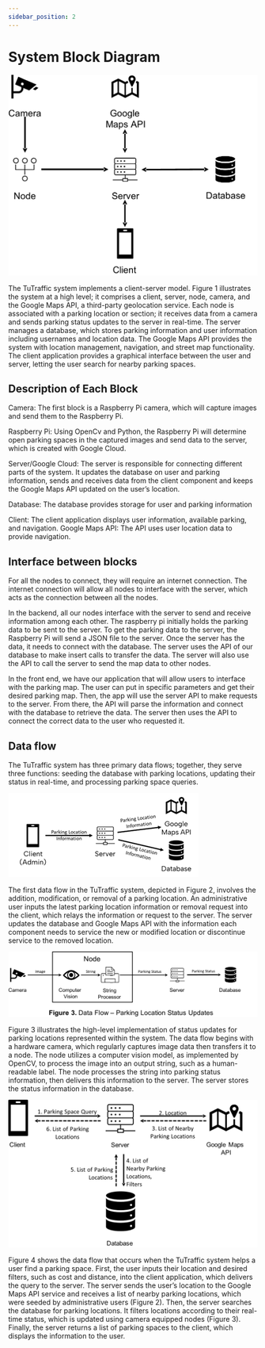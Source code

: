 ```yaml
---
sidebar_position: 2
---
```


# System Block Diagram
![Figure 1. System Block Diagram](/img/system_block_diagram.png)


The TuTraffic system implements a client-server model. Figure 1 illustrates the system at a high level; it comprises a client, server, node, camera, and the Google Maps API, a third-party geolocation service. Each node is associated with a parking location or section; it receives data from a camera and sends parking status updates to the server in real-time. The server manages a database, which stores parking information and user information including usernames and location data. The Google Maps API provides the system with location management, navigation, and street map functionality. The client application provides a graphical interface between the user and server, letting the user search for nearby parking spaces. 

## Description of Each Block
Camera: The first block is a Raspberry Pi camera, which will capture images and send them to the Raspberry Pi. 

Raspberry Pi: Using OpenCv and Python, the Raspberry Pi will determine open parking spaces in the captured images and send data to the server, which is created with Google Cloud. 

Server/Google Cloud: The server is responsible for connecting different parts of the system. It updates the database on user and parking information, sends and receives data from the client component and keeps the Google Maps API updated on the user’s location.  

Database: The database provides storage for user and parking information 

Client: The client application displays user information, available parking, and navigation. 
Google Maps API: The API uses user location data to provide navigation.  

## Interface between blocks 
For all the nodes to connect, they will require an internet connection. The internet connection will allow all nodes to interface with the server, which acts as the connection between all the nodes. 
  
In the backend, all our nodes interface with the server to send and receive information among each other. The raspberry pi initially holds the parking data to be sent to the server. To get the parking data to the server, the Raspberry Pi will send a JSON file to the server. Once the server has the data, it needs to connect with the database. The server uses the API of our database to make insert calls to transfer the data. The server will also use the API to call the server to send the map data to other nodes. 
  
In the front end, we have our application that will allow users to interface with the parking map. The user can put in specific parameters and get their desired parking map. Then, the app will use the server API to make requests to the server. From there, the API will parse the information and connect with the database to retrieve the data. The server then uses the API to connect the correct data to the user who requested it. 

## Data flow 
The TuTraffic system has three primary data flows; together, they serve three functions: seeding the database with parking locations, updating their status in real-time, and processing parking space queries. 

![Figure 2. Data Flow – Add, Modify, or Remove Parking Location](/img/data_flow_diagram_2.png)

The first data flow in the TuTraffic system, depicted in Figure 2, involves the addition, modification, or removal of a parking location. An administrative user inputs the latest parking location information or removal request into the client, which relays the information or request to the server. The server updates the database and Google Maps API with the information each component needs to service the new or modified location or discontinue service to the removed location.

![Figure 3. Data Flow – Parking Location Status Updates](/img/data_flow_diagram_3.png)

Figure 3 illustrates the high-level implementation of status updates for parking locations represented within the system. The data flow begins with a hardware camera, which regularly captures image data then transfers it to a node. The node utilizes a computer vision model, as implemented by OpenCV, to process the image into an output string, such as a human-readable 
label. The node processes the string into parking status information, then delivers this information to the server. The server stores the status information in the database.


![Figure 4. Data Flow – Search for Parking Space](/img/data_flow_diagram_4.png)

Figure 4 shows the data flow that occurs when the TuTraffic system helps a user find a parking space. First, the user inputs their location and desired filters, such as cost and distance, into the client application, which delivers the query to the server. The server sends the user’s location to the Google Maps API service and receives a list of nearby parking locations, which were seeded by administrative users (Figure 2). Then, the server searches the database for parking locations. It filters locations according to their real-time status, which is updated using camera equipped nodes (Figure 3). Finally, the server returns a list of parking spaces to the client, which displays the information to the user.